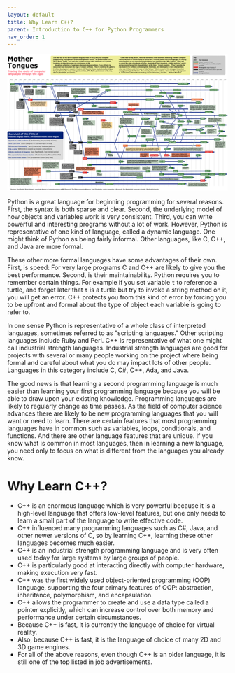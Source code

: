 ```yaml
---
layout: default
title: Why Learn C++?
parent: Introduction to C++ for Python Programmers
nav_order: 1
---
```


![](images/The%20evolution%20of%20computer%20programming%20languages.png)

Python is a great language for beginning programming for several reasons. First, the syntax is both sparse and clear. Second, the underlying model of how objects and variables work is very consistent. Third, you can write powerful and interesting programs without a lot of work. However, Python is representative of one kind of language, called a dynamic language. One might think of Python as being fairly informal. Other languages, like C, C++, and Java are more formal.

These other more formal languages have some advantages of their own. First, is speed: For very large programs C and C++ are likely to give you the best performance. Second, is their maintainability. Python requires you to remember certain things. For example if you set variable `t` to reference a turtle, and forget later that `t` is a turtle but try to invoke a string method on it, you will get an error. C++ protects you from this kind of error by forcing you to be upfront and formal about the type of object each variable is going to refer to.

In one sense Python is representative of a whole class of interpreted languages, sometimes referred to as "scripting languages." Other scripting languages include Ruby and Perl. C++ is representative of what one might call industrial strength languages. Industrial strength languages are good for projects with several or many people working on the project where being formal and careful about what you do may impact lots of other people. Languages in this category include C, C\#, C++, Ada, and Java.

The good news is that learning a second programming language is much easier than learning your first programming language because you will be able to draw upon your existing knowledge. Programming languages are likely to regularly change as time passes. As the field of computer science advances there are likely to be new programming languages that you will want or need to learn. There are certain features that most programming languages have in common such as variables, loops, conditionals, and functions. And there are other language features that are unique. If you know what is common in most languages, then in learning a new language, you need only to focus on what is different from the languages you already know.

# Why Learn C++?

- C++ is an enormous language which is very powerful because it is a high-level language that offers low-level features, but one only needs to learn a small part of the language to write effective code.
- C++ influenced many programming languages such as C\#, Java, and other newer versions of C, so by learning C++, learning these other languages becomes much easier.
- C++ is an industrial strength programming language and is very often used today for large systems by large groups of people.
- C++ is particularly good at interacting directly with computer hardware, making execution very fast.
- C++ was the first widely used object-oriented programming (OOP) language, supporting the four primary features of OOP: abstraction, inheritance, polymorphism, and encapsulation.
- C++ allows the programmer to create and use a data type called a pointer explicitly, which can increase control over both memory and performance under certain circumstances.
- Because C++ is fast, it is currently the language of choice for virtual reality.
- Also, because C++ is fast, it is the language of choice of many 2D and 3D game engines.
- For all of the above reasons, even though C++ is an older language, it is still one of the top listed in job advertisements.
